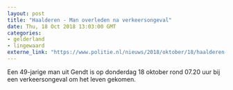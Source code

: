 ```yaml
---
layout: post
title: "Haalderen - Man overleden na verkeersongeval"
date: Thu, 18 Oct 2018 13:03:00 GMT
categories: 
- gelderland 
- lingewaard 
externe_link: "https://www.politie.nl/nieuws/2018/oktober/18/haalderen-verkeersongeval-met-dodelijke-afloop.html"
---
```


Een 49-jarige man uit Gendt is op donderdag 18 oktober rond 07.20 uur bij een verkeersongeval om het leven gekomen.

